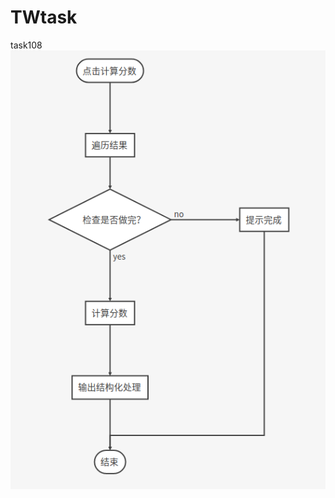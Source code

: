 # TWtask
task108
![task108流程图](https://github.com/fei419881361/TWtask/blob/master/task108/2017-11-07%2019-39-05%E5%B1%8F%E5%B9%95%E6%88%AA%E5%9B%BE.png)
